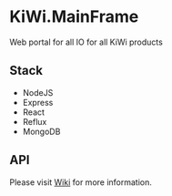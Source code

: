 # KiWi.MainFrame
Web portal for all IO for all KiWi products

## Stack
- NodeJS
- Express
- React
- Reflux
- MongoDB


## API
Please visit [Wiki](https://github.com/getKiWi/KiWi.MainFrame/wiki/API) for more information.

